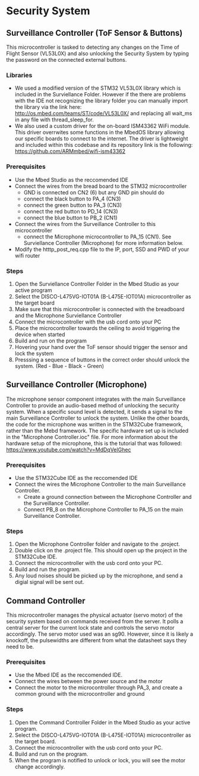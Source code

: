 # Security System

## Surveillance Controller (ToF Sensor & Buttons)
This microcontroller is tasked to detecting any changes on the Time of Flight Sensor (VL53L0X) and also unlocking the Security System by typing the password on the connected external buttons.

### Libraries
- We used a modified version of the STM32 VL53L0X library which is included in the Surviellance Folder. However if the there are problems with the IDE not recognizing the library folder you can manually import the library via the link here: http://os.mbed.com/teams/ST/code/VL53L0X/ and replacing all wait_ms in any file with thread_sleep_for. 
- We also used a custom driver for the on-board ISM43362 WiFi module. This driver overrwites some functions in the MbedOS library allowing 
our specific boards to connect to the internet. The driver is lightweight and included within this codebase and its repository link is 
the following: https://github.com/ARMmbed/wifi-ism43362 

### Prerequisites
- Use the Mbed Studio as the reccomended IDE
- Connect the wires from the bread board to the STM32 microcontroller
    - GND is connected on CN2 (6) but any GND pin should do
    - connect the black button to PA_4 (CN3)
    - connect the green button to PA_3 (CN3)
    - connect the red button to PD_14 (CN3)
    - connect the blue button to PB_2 (CN1)
- Connect the wires from the Surveillance Controller to this microcontroller
    - connect the Microphone microcontroller to PA_15 (CN1). See Surviellance Controller (Microphone) for more information below.
- Modify the htttp_post_req.cpp file to the IP, port, SSD and PWD of your wifi router

### Steps
1. Open the Surviellance Controller Folder in the Mbed Studio as your active program
2. Select the DISCO-L475VG-IOT01A (B-L475E-IOT01A) microcontroller as the target board
3. Make sure that this microcontroller is connected with the breadboard and the Microphone Surviellance Controller
4. Connect the microcontroller with the usb cord onto your PC
5. Place the microcontroller towards the ceiling to avoid triggering the device when started
6. Build and run on the program
7. Hovering your hand over the ToF sensor should trigger the sensor and lock the system
8. Presssing a sequence of buttons in the correct order should unlock the system. (Red - Blue - Black - Green)

## Surveillance Controller (Microphone)
The microphone sensor component integrates with the main Surveillance Controller to provide an audio-based method of unlocking the security system. When a specific sound level is detected, it sends a signal to the main Surveillance Controller to unlock the system. Unlike the other boards, the code for the microphone was written in the STM32Cube framework, rather than the Mebd framework. The specific hardware set up is included in the "Microphone Controller.ioc" file. For more information about the hardware setup of the microphone, this is the tutorial that was followed: https://www.youtube.com/watch?v=MdDqVeIGhec

### Prerequisites
- Use the STM32Cube IDE as the reccomended IDE
- Connect the wires the Microphone Controller to the main Surveillance Controller.
    - Create a ground connection between the Microphone Controller and the Surveillance Controller.
    - Connect PB_8 on the Microphone Controller to PA_15 on the main Surveillance Controller.

### Steps
1. Open the Microphone Controller folder and navigate to the .project.
2. Double click on the .project file. This should open up the project in the STM32Cube IDE.
3. Connect the microcontroller with the usb cord onto your PC.
4. Build and run the program.
5. Any loud noises should be picked up by the microphone, and send a digial signal will be sent out.

## Command Controller 
This microcontroller manages the physical actuator (servo motor) of the security system based on commands received from the server. It polls a central server for the current lock state and controls the servo motor accordingly. The servo motor used was an sg90. However, since it is likely a knockoff, the pulsewidths are different from what the datasheet says they need to be.

### Prerequisites
- Use the Mbed IDE as the reccomended IDE.
- Connect the wires between the power source and the motor
- Connect the motor to the microcontroller through PA_3, and create a common ground with the microcontroller and ground

### Steps
1. Open the Command Controller Folder in the Mbed Studio as your active program.
2. Select the DISCO-L475VG-IOT01A (B-L475E-IOT01A) microcontroller as the target board.
3. Connect the microcontroller with the usb cord onto your PC.
4. Build and run on the program.
5. When the program is notified to unlock or lock, you will see the motor change accordingly.
